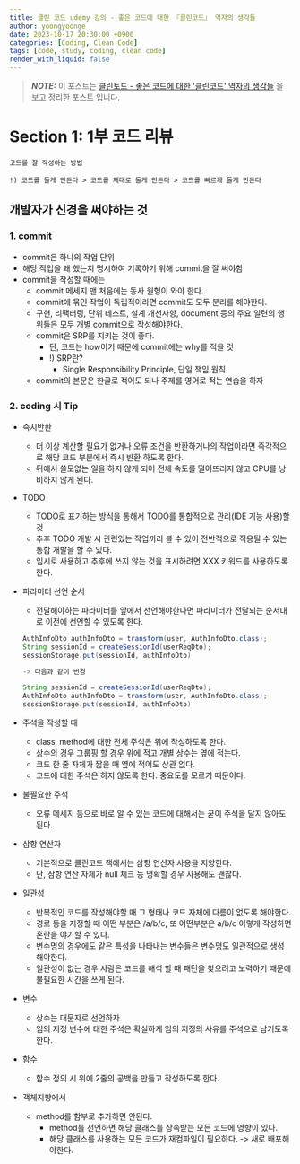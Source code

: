 ```yaml
---
title: 클린 코드 udemy 강의 - 좋은 코드에 대한 『클린코드』 역자의 생각들
author: yoongyoonge
date: 2023-10-17 20:30:00 +0900
categories: [Coding, Clean Code]
tags: [code, study, coding, clean code]
render_with_liquid: false
---
```


> **_NOTE:_** 이 포스트는 [클린토드 - 좋은 코드에 대한 '클린코드' 역자의 생각들](https://www.udemy.com/course/yeipvrxp/) 을 보고 정리한 포스트 입니다.


# Section 1: 1부 코드 리뷰

```text
코드를 잘 작성하는 방법

!) 코드를 돌게 만든다 > 코드를 제대로 돌게 만든다 > 코드를 빠르게 돌게 만든다
```

## 개발자가 신경을 써야하는 것 

### 1. commit
- commit은 하나의 작업 단위
- 해당 작업을 왜 했는지 명시하여 기록하기 위해 commit을 잘 써야함
- commit을 작성할 때에는
    - commit 메세지 맨 처음에는 동사 원형이 와야 한다.
    - commit에 묶인 작업이 독립적이라면 commit도 모두 분리를 해야한다.
    - 구현, 리팩터링, 단위 테스트, 설계 개선사항, document 등의 주요 일련의 행위들은 모두 개별 commit으로 작성해야한다.
    - commit은 SRP를 지키는 것이 좋다.
        - 단, 코드는 how이기 때문에 commit에는 why를 적을 것
        - !) SRP란?
            - Single Responsibility Principle, 단일 책임 원칙
    - commit의 본문은 한글로 적어도 되나 주제를 영어로 적는 연습을 하자


### 2. coding 시 Tip

- 즉시반환
    - 더 이상 계산할 필요가 없거나 오류 조건을 반환하거나의 작업이라면 즉각적으로 해당 코드 부분에서 즉시 반환 하도록 한다.
    - 뒤에서 쓸모없는 일을 하지 않게 되어 전체 속도를 떨어뜨리지 않고 CPU를 낭비하지 않게 된다.

- TODO
    - TODO로 표기하는 방식을 통해서 TODO를 통합적으로 관리(IDE 기능 사용)할 것
    - 추후 TODO 개발 시 관련있는 작업끼리 볼 수 있어 전반적으로 적용될 수 있는 통합 개발을 할 수 있다.
    - 임시로 사용하고 추후에 쓰지 않는 것을 표시하려면 XXX 키워드를 사용하도록 한다.

- 파라미터 선언 순서
    - 전달해야하는 파라미터를 앞에서 선언해야한다면 파라미터가 전달되는 순서대로 이전에 선언할 수 있도록 한다.

    ```java
    AuthInfoDto authInfoDto = transform(user, AuthInfoDto.class);
    String sessionId = createSessionId(userReqDto);
    sessionStorage.put(sessionId, authInfoDto)
    
    -> 다음과 같이 변경
    
    String sessionId = createSessionId(userReqDto);
    AuthInfoDto authInfoDto = transform(user, AuthInfoDto.class);
    sessionStorage.put(sessionId, authInfoDto)
    ```

- 주석을 작성할 때
    - class, method에 대한 전체 주석은 위에 작성하도록 한다.
    - 상수의 경우 그룹핑 할 경우 위에 적고 개별 상수는 옆에 적는다.
    - 코드 한 줄 자체가 짧을 때 옆에 적어도 상관 없다.
    - 코드에 대한 주석은 하지 않도록 한다. 중요도를 모르기 때문이다.

- 불필요한 주석
    - 오류 메세지 등으로 바로 알 수 있는 코드에 대해서는 굳이 주석을 달지 않아도 된다.


- 삼항 연산자
    - 기본적으로 클린코드 책에서는 삼항 연산자 사용을 지양한다.
    - 단, 삼항 연산 자체가 null 체크 등 명확할 경우 사용해도 괜찮다.

- 일관성
    - 반복적인 코드를 작성해야할 때 그 형태나 코드 자체에 다름이 없도록 해야한다.
    - 경로 등을 지정할 때 어떤 부분은 /a/b/c, 또 어떤부분은 a/b/c 이렇게 작성하면 혼란을 야기할 수 있다.
    - 변수명의 경우에도 같은 특성을 나타내는 변수들은 변수명도 일관적으로 생성해야한다.
    - 일관성이 없는 경우 사람은 코드를 해석 할 때 패턴을 찾으려고 노력하기 때문에 불필요한 시간을 쓰게 된다.

- 변수
    - 상수는 대문자로 선언하자.
    - 임의 지정 변수에 대한 주석은 확실하게 임의 지정의 사유를 주석으로 남기도록 한다.

- 함수
    - 함수 정의 시 위에 2줄의 공백을 만들고 작성하도록 한다.

- 객체지향에서
    - method를 함부로 추가하면 안된다.
        - method를 선언하면 해당 클래스를 상속받는 모든 코드에 영향이 있다.
        - 해당 클래스를 사용하는 모든 코드가 재컴파일이 필요하다. -> 새로 배포해야한다.
